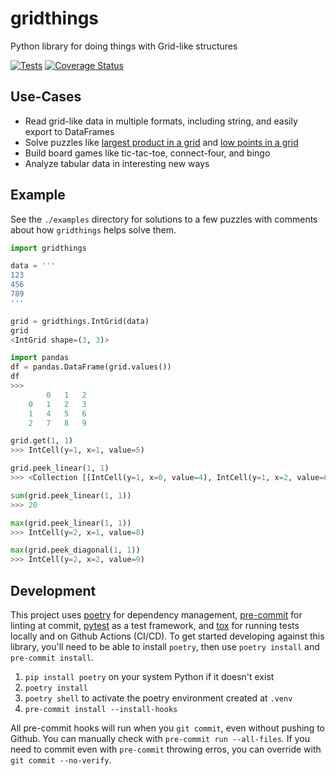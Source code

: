 # gridthings
Python library for doing things with Grid-like structures

[![Tests](https://github.com/kafonek/gridthings/actions/workflows/run-tests.yaml/badge.svg)](https://github.com/kafonek/gridthings/actions/workflows/run-tests.yaml) [![Coverage Status](https://coveralls.io/repos/github/kafonek/gridthings/badge.svg?branch=main)](https://coveralls.io/github/kafonek/gridthings?branch=main)

## Use-Cases

 - Read grid-like data in multiple formats, including string, and easily export to DataFrames
 - Solve puzzles like [largest product in a grid](https://projecteuler.net/problem=11) and [low points in a grid](https://adventofcode.com/2021/day/9)
 - Build board games like tic-tac-toe, connect-four, and bingo
 - Analyze tabular data in interesting new ways

## Example

See the `./examples` directory for solutions to a few puzzles with comments about how `gridthings` helps solve them.

```python
import gridthings

data = '''
123
456
789
'''

grid = gridthings.IntGrid(data)
grid
<IntGrid shape=(3, 3)>

import pandas
df = pandas.DataFrame(grid.values())
df
>>>
        0	1	2
    0	1	2	3
    1	4	5	6
    2	7	8	9

grid.get(1, 1)
>>> IntCell(y=1, x=1, value=5)

grid.peek_linear(1, 1)
>>> <Collection [[IntCell(y=1, x=0, value=4), IntCell(y=1, x=2, value=6), IntCell(y=0, x=1, value=2), IntCell(y=2, x=1, value=8)]]>

sum(grid.peek_linear(1, 1))
>>> 20

max(grid.peek_linear(1, 1))
>>> IntCell(y=2, x=1, value=8)

max(grid.peek_diagonal(1, 1))
>>> IntCell(y=2, x=2, value=9)
```


## Development

This project uses [poetry](https://python-poetry.org/) for dependency management, [pre-commit](https://pre-commit.com/) for linting at commit, [pytest](https://docs.pytest.org/) as a test framework, and [tox](https://github.com/tox-dev/tox) for running tests locally and on Github Actions (CI/CD).  To get started developing against this library, you'll need to be able to install `poetry`, then use `poetry install` and `pre-commit install`.

1. `pip install poetry` on your system Python if it doesn't exist
2. `poetry install`
3. `poetry shell` to activate the poetry environment created at `.venv`
4. `pre-commit install --install-hooks`

All pre-commit hooks will run when you `git commit`, even without pushing to Github.  You can manually check with `pre-commit run --all-files`.  If you need to commit even with `pre-commit` throwing erros, you can override with `git commit --no-verify`.

